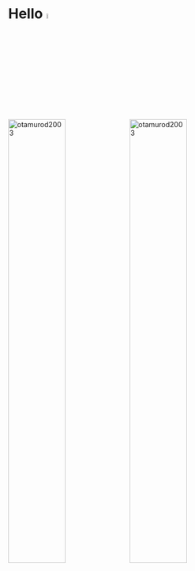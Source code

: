 <div><h1 align="left">Hello <img width="5%" height="5%" src="https://camo.githubusercontent.com/e8e7b06ecf583bc040eb60e44eb5b8e0ecc5421320a92929ce21522dbc34c891/68747470733a2f2f6d656469612e67697068792e636f6d2f6d656469612f6876524a434c467a6361737252346961377a2f67697068792e676966">
  
</div>

<p>

<img width="48%"  src="https://github-readme-stats.vercel.app/api?username=otamurod2003&theme=radical&show_icons=true&&locale=en" alt="otamurod2003" />
<img width="48%"  src="https://github-readme-streak-stats.herokuapp.com/?user=otamurod2003&theme=radical" alt="otamurod2003" />
</p>

